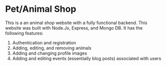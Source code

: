 # Pet/Animal Shop

This is a an animal shop website with a fully functional backend. This website was built with Node.Js, Express, and Mongo DB. It has the following features:

1. Authentication and registration
2. Adding, editing, and removing animals
3. Adding and changing profile images
4. Adding and editing events (essentially blog posts) associated with users
